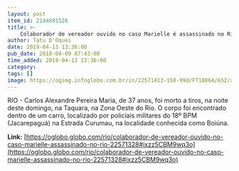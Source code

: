 ```yaml
---
layout: post
item_id: 2144891526
title: >-
    Colaborador de vereador ouvido no caso Marielle é assassinado no Rio
author: Tatu D'Oquei
date: 2019-04-13 13:36:00
pub_date: 2018-04-09 07:43:00
time_added: 2019-04-13 13:36:00
category: 
tags: []
image: https://ogimg.infoglobo.com.br/in/22571413-158-99d/FT1086A/652/alexandre-morto-taquara1.jpg
---
```


RIO - Carlos Alexandre Pereira Maria, de 37 anos, foi morto a tiros, na noite deste domingo, na Taquara, na Zona Oeste do Rio. O corpo foi encontrado dentro de um carro, localizado por policiais militares do 18º BPM (Jacarepaguá) na Estrada Curumau, na localidade conhecida como Boiúna.

**Link:** [https://oglobo.globo.com/rio/colaborador-de-vereador-ouvido-no-caso-marielle-assassinado-no-rio-22571328#ixzz5CBM9wq3o](https://oglobo.globo.com/rio/colaborador-de-vereador-ouvido-no-caso-marielle-assassinado-no-rio-22571328#ixzz5CBM9wq3o)

